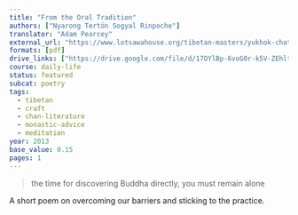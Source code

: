 ```yaml
---
title: "From the Oral Tradition"
authors: ["Nyarong Tertön Sogyal Rinpoche"]
translator: "Adam Pearcey"
external_url: "https://www.lotsawahouse.org/tibetan-masters/yukhok-chatralwa/oral-tradition-of-the-nyarong-lama"
formats: [pdf]
drive_links: ["https://drive.google.com/file/d/17OYlBp-6voG0r-k5V-ZEhltk8l-fOT6K/view?usp=drivesdk"]
course: daily-life
status: featured
subcat: poetry
tags:
  - tibetan
  - craft
  - chan-literature
  - monastic-advice
  - meditation
year: 2013
base_value: 0.15
pages: 1
---
```


> the time for discovering Buddha directly, you must remain alone

A short poem on overcoming our barriers and sticking to the practice.

